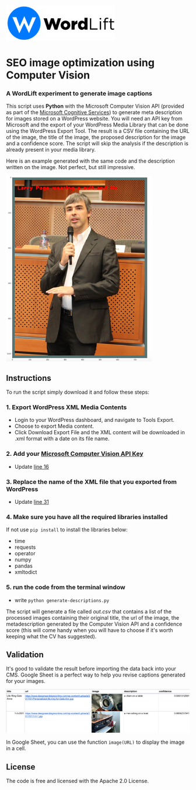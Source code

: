 <a href="https://wordlift.io"><img src="img/Wl-logo-horizontal.png"/></a>


# SEO image optimization using Computer Vision
### A WordLift experiment to generate image captions

This script uses **Python** with the Microsoft Computer Vision API (provided as part of the [Microsoft Cognitive Services](https://www.microsoft.com/cognitive-services)) to generate meta description for images stored on a WordPress website. 
You will need an API key from Microsoft and the export of your WordPress Media Library that can be done using the WordPress Export Tool. The result is a CSV file containing the URL of the image, the title of the image, the proposed description for the image and a confidence score. The script will skip the analysis if the description is already present in your media library.   

Here is an example generated with the same code and the description written on the image. Not perfect, but still impressive.

<img src="img/sample1.png" width="400">


## Instructions
To run the script simply download it and follow these steps: 

### 1. Export WordPress XML Media Contents
  - Login to your WordPress dashboard, and navigate to Tools Export.
  - Choose to export Media content.
  - Click Download Export File and the XML content will be downloaded in .xml format with a date on its file name.
### 2. Add your [Microsoft Computer Vision API Key](https://www.microsoft.com/cognitive-services/en-us/computer-vision-api) 
  - Update [line 16](https://github.com/cyberandy/image-captioning/blob/f669b8ac75757f7a85ff951309ac898d7a618ee2/generate-descriptions.py#L16) 
### 3. Replace the name of the XML file that you exported from WordPress
  - Update [line 31](https://github.com/cyberandy/image-captioning/blob/dcbb1624ef5322d17f7abe07b47c90031282adeb/generate-descriptions.py#L31)
### 4. Make sure you have all the required libraries installed 
If not use `pip install` to install the libraries below: 
  - time 
  - requests
  - operator
  - numpy 
  - pandas
  - xmltodict 
### 5. run the code from the terminal window
  - write `python generate-descriptions.py` 
  
The script will generate a file called *out.csv* that contains a list of the processed images containing their original title, the url of the image, the metadescription generated by the Computer Vision API and a confidence score (this will come handy when you will have to choose if it's worth keeping what the CV has suggested).

## Validation
It's good to validate the result before importing the data back into your CMS. Google Sheet is a perfect way to help you revise captions generated for your images. 

<img src="img/sheet-preview.png"/>

In Google Sheet, you can use the function `image(URL)` to display the image in a cell. 

## License
The code is free and licensed with the Apache 2.0 License.  


